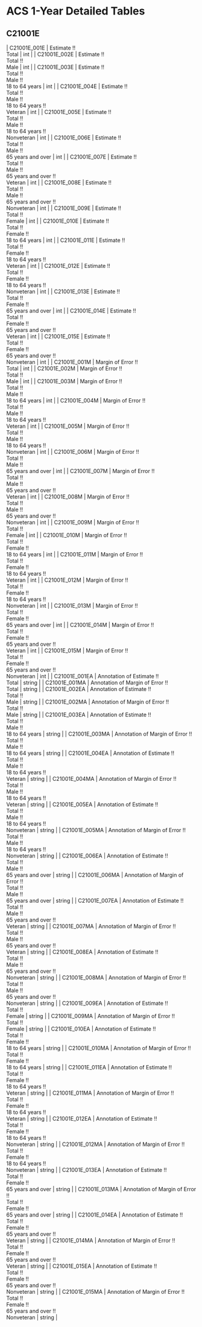 # ACS 1-Year Detailed Tables

## C21001E

| C21001E_001E | Estimate !!<br>Total | int |
| C21001E_002E | Estimate !!<br>Total !!<br>Male | int |
| C21001E_003E | Estimate !!<br>Total !!<br>Male !!<br>18 to 64 years | int |
| C21001E_004E | Estimate !!<br>Total !!<br>Male !!<br>18 to 64 years !!<br>Veteran | int |
| C21001E_005E | Estimate !!<br>Total !!<br>Male !!<br>18 to 64 years !!<br>Nonveteran | int |
| C21001E_006E | Estimate !!<br>Total !!<br>Male !!<br>65 years and over | int |
| C21001E_007E | Estimate !!<br>Total !!<br>Male !!<br>65 years and over !!<br>Veteran | int |
| C21001E_008E | Estimate !!<br>Total !!<br>Male !!<br>65 years and over !!<br>Nonveteran | int |
| C21001E_009E | Estimate !!<br>Total !!<br>Female | int |
| C21001E_010E | Estimate !!<br>Total !!<br>Female !!<br>18 to 64 years | int |
| C21001E_011E | Estimate !!<br>Total !!<br>Female !!<br>18 to 64 years !!<br>Veteran | int |
| C21001E_012E | Estimate !!<br>Total !!<br>Female !!<br>18 to 64 years !!<br>Nonveteran | int |
| C21001E_013E | Estimate !!<br>Total !!<br>Female !!<br>65 years and over | int |
| C21001E_014E | Estimate !!<br>Total !!<br>Female !!<br>65 years and over !!<br>Veteran | int |
| C21001E_015E | Estimate !!<br>Total !!<br>Female !!<br>65 years and over !!<br>Nonveteran | int |
| C21001E_001M | Margin of Error !!<br>Total | int |
| C21001E_002M | Margin of Error !!<br>Total !!<br>Male | int |
| C21001E_003M | Margin of Error !!<br>Total !!<br>Male !!<br>18 to 64 years | int |
| C21001E_004M | Margin of Error !!<br>Total !!<br>Male !!<br>18 to 64 years !!<br>Veteran | int |
| C21001E_005M | Margin of Error !!<br>Total !!<br>Male !!<br>18 to 64 years !!<br>Nonveteran | int |
| C21001E_006M | Margin of Error !!<br>Total !!<br>Male !!<br>65 years and over | int |
| C21001E_007M | Margin of Error !!<br>Total !!<br>Male !!<br>65 years and over !!<br>Veteran | int |
| C21001E_008M | Margin of Error !!<br>Total !!<br>Male !!<br>65 years and over !!<br>Nonveteran | int |
| C21001E_009M | Margin of Error !!<br>Total !!<br>Female | int |
| C21001E_010M | Margin of Error !!<br>Total !!<br>Female !!<br>18 to 64 years | int |
| C21001E_011M | Margin of Error !!<br>Total !!<br>Female !!<br>18 to 64 years !!<br>Veteran | int |
| C21001E_012M | Margin of Error !!<br>Total !!<br>Female !!<br>18 to 64 years !!<br>Nonveteran | int |
| C21001E_013M | Margin of Error !!<br>Total !!<br>Female !!<br>65 years and over | int |
| C21001E_014M | Margin of Error !!<br>Total !!<br>Female !!<br>65 years and over !!<br>Veteran | int |
| C21001E_015M | Margin of Error !!<br>Total !!<br>Female !!<br>65 years and over !!<br>Nonveteran | int |
| C21001E_001EA | Annotation of Estimate !!<br>Total | string |
| C21001E_001MA | Annotation of Margin of Error !!<br>Total | string |
| C21001E_002EA | Annotation of Estimate !!<br>Total !!<br>Male | string |
| C21001E_002MA | Annotation of Margin of Error !!<br>Total !!<br>Male | string |
| C21001E_003EA | Annotation of Estimate !!<br>Total !!<br>Male !!<br>18 to 64 years | string |
| C21001E_003MA | Annotation of Margin of Error !!<br>Total !!<br>Male !!<br>18 to 64 years | string |
| C21001E_004EA | Annotation of Estimate !!<br>Total !!<br>Male !!<br>18 to 64 years !!<br>Veteran | string |
| C21001E_004MA | Annotation of Margin of Error !!<br>Total !!<br>Male !!<br>18 to 64 years !!<br>Veteran | string |
| C21001E_005EA | Annotation of Estimate !!<br>Total !!<br>Male !!<br>18 to 64 years !!<br>Nonveteran | string |
| C21001E_005MA | Annotation of Margin of Error !!<br>Total !!<br>Male !!<br>18 to 64 years !!<br>Nonveteran | string |
| C21001E_006EA | Annotation of Estimate !!<br>Total !!<br>Male !!<br>65 years and over | string |
| C21001E_006MA | Annotation of Margin of Error !!<br>Total !!<br>Male !!<br>65 years and over | string |
| C21001E_007EA | Annotation of Estimate !!<br>Total !!<br>Male !!<br>65 years and over !!<br>Veteran | string |
| C21001E_007MA | Annotation of Margin of Error !!<br>Total !!<br>Male !!<br>65 years and over !!<br>Veteran | string |
| C21001E_008EA | Annotation of Estimate !!<br>Total !!<br>Male !!<br>65 years and over !!<br>Nonveteran | string |
| C21001E_008MA | Annotation of Margin of Error !!<br>Total !!<br>Male !!<br>65 years and over !!<br>Nonveteran | string |
| C21001E_009EA | Annotation of Estimate !!<br>Total !!<br>Female | string |
| C21001E_009MA | Annotation of Margin of Error !!<br>Total !!<br>Female | string |
| C21001E_010EA | Annotation of Estimate !!<br>Total !!<br>Female !!<br>18 to 64 years | string |
| C21001E_010MA | Annotation of Margin of Error !!<br>Total !!<br>Female !!<br>18 to 64 years | string |
| C21001E_011EA | Annotation of Estimate !!<br>Total !!<br>Female !!<br>18 to 64 years !!<br>Veteran | string |
| C21001E_011MA | Annotation of Margin of Error !!<br>Total !!<br>Female !!<br>18 to 64 years !!<br>Veteran | string |
| C21001E_012EA | Annotation of Estimate !!<br>Total !!<br>Female !!<br>18 to 64 years !!<br>Nonveteran | string |
| C21001E_012MA | Annotation of Margin of Error !!<br>Total !!<br>Female !!<br>18 to 64 years !!<br>Nonveteran | string |
| C21001E_013EA | Annotation of Estimate !!<br>Total !!<br>Female !!<br>65 years and over | string |
| C21001E_013MA | Annotation of Margin of Error !!<br>Total !!<br>Female !!<br>65 years and over | string |
| C21001E_014EA | Annotation of Estimate !!<br>Total !!<br>Female !!<br>65 years and over !!<br>Veteran | string |
| C21001E_014MA | Annotation of Margin of Error !!<br>Total !!<br>Female !!<br>65 years and over !!<br>Veteran | string |
| C21001E_015EA | Annotation of Estimate !!<br>Total !!<br>Female !!<br>65 years and over !!<br>Nonveteran | string |
| C21001E_015MA | Annotation of Margin of Error !!<br>Total !!<br>Female !!<br>65 years and over !!<br>Nonveteran | string |

